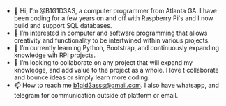 - 👋 Hi, I’m @B1G1D3AS, a computer programmer from Atlanta GA. I have been coding for a few years on and off with Raspberry Pi's and I now build and support SQL databases.
- 👀 I’m interested in computer and software programming that allows creativity and functionality to be intertwined within various projects.
- 🌱 I’m currently learning Python, Bootstrap, and continuously expanding knowledge wih RPI projects.
- 💞️ I’m looking to collaborate on any project that will expand my knowledge, and add value to the project as a whole. I love t collaborate and bounce ideas or simply learn more coding. 
- 📫 How to reach me b1gid3asss@gmail.com. I also have whatsapp, and telegram for communication outside of platform or email. 

<!---
B1G1D3AS/B1G1D3AS is a ✨ special ✨ repository because its `README.md` (this file) appears on your GitHub profile.
You can click the Preview link to take a look at your changes.
--->
